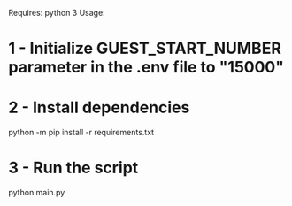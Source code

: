 Requires: python 3
Usage:
# 1 - Initialize GUEST_START_NUMBER parameter in the .env file to "15000"
# 2 - Install dependencies
python -m pip install -r requirements.txt
# 3 - Run the script
python main.py <path-to-csv> <path-to-xlsx>